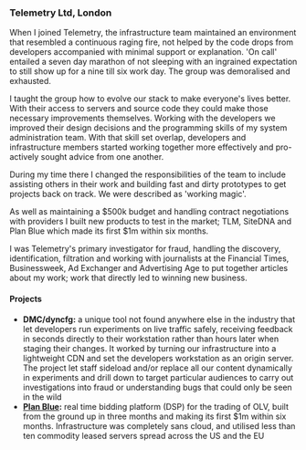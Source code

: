 ### Telemetry Ltd, London

When I joined Telemetry, the infrastructure team maintained an environment that resembled a continuous raging fire, not helped by the code drops from developers accompanied with minimal support or explanation.  'On call' entailed a seven day marathon of not sleeping with an ingrained expectation to still show up for a nine till six work day.  The group was demoralised and exhausted.

I taught the group how to evolve our stack to make everyone's lives better.   With their access to servers and source code they could make those necessary improvements themselves.  Working with the developers we improved their design decisions and the programming skills of my system administration team.   With that skill set overlap, developers and infrastructure members started working together more effectively and pro-actively sought advice from one another.

During my time there I changed the responsibilities of the team to include assisting others in their work and building fast and dirty prototypes to get projects back on track.  We were described as  'working magic'.

As well as maintaining a $500k budget and handling contract negotiations with providers I built new products to test in the market; TLM, SiteDNA and Plan Blue which made its first $1m within six months.

I was Telemetry's primary investigator for fraud, handling the discovery, identification, filtration and working with journalists at the Financial Times, Businessweek, Ad Exchanger and Advertising Age to put together articles about my work; work that directly led to winning new business.

#### Projects

 * **DMC/dyncfg:** a unique tool not found anywhere else in the industry that let developers run experiments on live traffic safely, receiving feedback in seconds directly to their workstation rather than hours later when staging their changes.  It worked by turning our infrastructure into a lightweight CDN and set the developers workstation as an origin server.  The project let staff sideload and/or replace all our content dynamically in experiments and drill down to target particular audiences to carry out investigations into fraud or understanding bugs that could only be seen in the wild
 * **[Plan Blue](http://www.plan.blue):** real time bidding platform (DSP) for the trading of OLV, built from the ground up in three months and making its first $1m within six months. Infrastructure was completely sans cloud, and utilised less than ten commodity leased servers spread across the US and the EU
